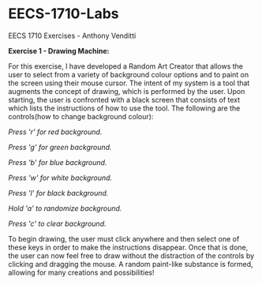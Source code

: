 # EECS-1710-Labs
EECS 1710 Exercises - Anthony Venditti

**Exercise 1 - Drawing Machine:**

For this exercise, I have developed a Random Art Creator that allows the user to select from a variety of background colour options and to paint on the screen using their mouse cursor. The intent of my system is a tool that augments the concept of drawing, which is performed by the user. Upon starting, the user is confronted with a black screen that consists of text which lists the instructions of how to use the tool. The following are the controls(how to change background colour):

*Press 'r' for red background.*

*Press 'g' for green background.*

*Press 'b' for blue background.*

*Press 'w' for white background.*

*Press 'l' for black background.*

*Hold 'a' to randomize background.*

*Press 'c' to clear background.*


To begin drawing, the user must click anywhere and then select one of these keys in order to make the instructions disappear. Once that is done, the user can now feel free to draw without the distraction of the controls by clicking and dragging the mouse. A random paint-like substance is formed, allowing for many creations and possibilities! 
